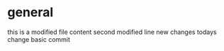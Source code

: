 # general

this is a modified file content
second modified line
new changes
todays change
basic commit
